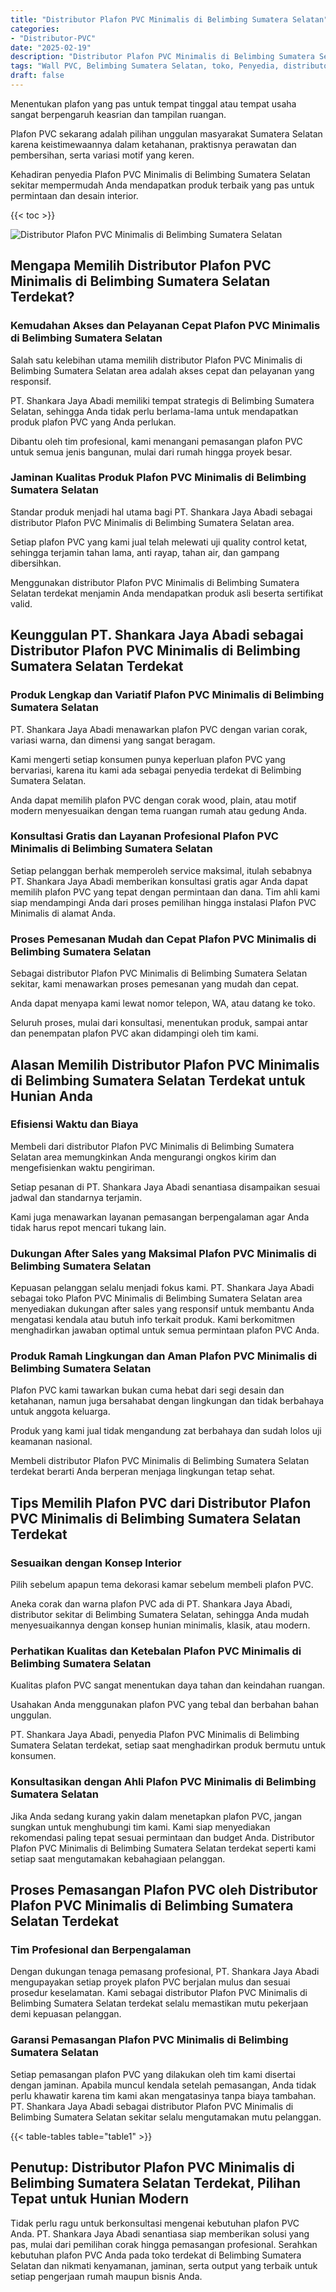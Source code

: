 ```yaml
---
title: "Distributor Plafon PVC Minimalis di Belimbing Sumatera Selatan"
categories: 
- "Distributor-PVC"
date: "2025-02-19"
description: "Distributor Plafon PVC Minimalis di Belimbing Sumatera Selatan untuk rumah, perkantoran, dan gerai. Produk berkualitas, pilihan motif, pilihan warna menarik, beserta jasa pemasangan dikerjakan oleh teknisi profesional serta jaminan resmi!|Servis distribusi Plafon PVC Minimalis di Belimbing Sumatera Selatan bagi kebutuhan tempat tinggal, office, atau gerai, dengan material berkualitas dan penempatan oleh tenaga ahli ahli serta kepastian resmi.|Alternatif Plafon PVC Minimalis di Belimbing Sumatera Selatan yang andal untuk tempat tinggal, kantor, dan ritel, bersama produk terbaik dan instalasi dikerjakan oleh tim ahli dan garansi resmi.|Penjualan Plafon PVC Minimalis di Belimbing Sumatera Selatan untuk rumah, perkantoran, serta gerai, beserta material unggulan dan pemasangan dikerjakan oleh teknisi ahli, disertai dengan kepastian resmi.}"
tags: "Wall PVC, Belimbing Sumatera Selatan, toko, Penyedia, distributor"
draft: false
---
```


Menentukan plafon yang pas untuk tempat tinggal atau tempat usaha sangat berpengaruh keasrian dan tampilan ruangan.

Plafon PVC sekarang adalah pilihan unggulan masyarakat Sumatera Selatan karena keistimewaannya dalam ketahanan, praktisnya perawatan dan pembersihan, serta variasi motif yang keren.

Kehadiran penyedia Plafon PVC Minimalis di Belimbing Sumatera Selatan sekitar mempermudah Anda mendapatkan produk terbaik yang pas untuk permintaan dan desain interior.

{{< toc >}}

![Distributor Plafon PVC Minimalis di Belimbing Sumatera Selatan](/images/Distributor-PVC/Distributor-Plafon-PVC-Minimalis-di-Belimbing-Sumatera-Selatan.png)


## Mengapa Memilih Distributor Plafon PVC Minimalis di Belimbing Sumatera Selatan Terdekat?

### Kemudahan Akses dan Pelayanan Cepat Plafon PVC Minimalis di Belimbing Sumatera Selatan

Salah satu kelebihan utama memilih distributor Plafon PVC Minimalis di Belimbing Sumatera Selatan area adalah akses cepat dan pelayanan yang responsif.

PT. Shankara Jaya Abadi memiliki tempat strategis di Belimbing Sumatera Selatan, sehingga Anda tidak perlu berlama-lama untuk mendapatkan produk plafon PVC yang Anda perlukan.

Dibantu oleh tim profesional, kami menangani pemasangan plafon PVC untuk semua jenis bangunan, mulai dari rumah hingga proyek besar.

### Jaminan Kualitas Produk Plafon PVC Minimalis di Belimbing Sumatera Selatan

Standar produk menjadi hal utama bagi PT. Shankara Jaya Abadi sebagai distributor Plafon PVC Minimalis di Belimbing Sumatera Selatan area.

Setiap plafon PVC yang kami jual telah melewati uji quality control ketat, sehingga terjamin tahan lama, anti rayap, tahan air, dan gampang dibersihkan.

Menggunakan distributor Plafon PVC Minimalis di Belimbing Sumatera Selatan terdekat menjamin Anda mendapatkan produk asli beserta sertifikat valid.

## Keunggulan PT. Shankara Jaya Abadi sebagai Distributor Plafon PVC Minimalis di Belimbing Sumatera Selatan Terdekat

### Produk Lengkap dan Variatif Plafon PVC Minimalis di Belimbing Sumatera Selatan

PT. Shankara Jaya Abadi menawarkan plafon PVC dengan varian corak, variasi warna, dan dimensi yang sangat beragam.

Kami mengerti setiap konsumen punya keperluan plafon PVC yang bervariasi, karena itu kami ada sebagai penyedia terdekat di Belimbing Sumatera Selatan.

Anda dapat memilih plafon PVC dengan corak wood, plain, atau motif modern menyesuaikan dengan tema ruangan rumah atau gedung Anda.

### Konsultasi Gratis dan Layanan Profesional Plafon PVC Minimalis di Belimbing Sumatera Selatan

Setiap pelanggan berhak memperoleh service maksimal, itulah sebabnya PT. Shankara Jaya Abadi memberikan konsultasi gratis agar Anda dapat memilih plafon PVC yang tepat dengan permintaan dan dana. Tim ahli kami siap mendampingi Anda dari proses pemilihan hingga instalasi Plafon PVC Minimalis di alamat Anda.

### Proses Pemesanan Mudah dan Cepat Plafon PVC Minimalis di Belimbing Sumatera Selatan

Sebagai distributor Plafon PVC Minimalis di Belimbing Sumatera Selatan sekitar, kami menawarkan proses pemesanan yang mudah dan cepat.

Anda dapat menyapa kami lewat nomor telepon, WA, atau datang ke toko.

Seluruh proses, mulai dari konsultasi, menentukan produk, sampai antar dan penempatan plafon PVC akan didampingi oleh tim kami.

## Alasan Memilih Distributor Plafon PVC Minimalis di Belimbing Sumatera Selatan Terdekat untuk Hunian Anda

### Efisiensi Waktu dan Biaya

Membeli dari distributor Plafon PVC Minimalis di Belimbing Sumatera Selatan area memungkinkan Anda mengurangi ongkos kirim dan mengefisienkan waktu pengiriman.

Setiap pesanan di PT. Shankara Jaya Abadi senantiasa disampaikan sesuai jadwal dan standarnya terjamin.

Kami juga menawarkan layanan pemasangan berpengalaman agar Anda tidak harus repot mencari tukang lain.

### Dukungan After Sales yang Maksimal Plafon PVC Minimalis di Belimbing Sumatera Selatan

Kepuasan pelanggan selalu menjadi fokus kami. PT. Shankara Jaya Abadi sebagai toko Plafon PVC Minimalis di Belimbing Sumatera Selatan area menyediakan dukungan after sales yang responsif untuk membantu Anda mengatasi kendala atau butuh info terkait produk. Kami berkomitmen menghadirkan jawaban optimal untuk semua permintaan plafon PVC Anda.

### Produk Ramah Lingkungan dan Aman Plafon PVC Minimalis di Belimbing Sumatera Selatan

Plafon PVC kami tawarkan bukan cuma hebat dari segi desain dan ketahanan, namun juga bersahabat dengan lingkungan dan tidak berbahaya untuk anggota keluarga.

Produk yang kami jual tidak mengandung zat berbahaya dan sudah lolos uji keamanan nasional.

Membeli distributor Plafon PVC Minimalis di Belimbing Sumatera Selatan terdekat berarti Anda berperan menjaga lingkungan tetap sehat.

## Tips Memilih Plafon PVC dari Distributor Plafon PVC Minimalis di Belimbing Sumatera Selatan Terdekat

### Sesuaikan dengan Konsep Interior

Pilih sebelum apapun tema dekorasi kamar sebelum membeli plafon PVC.

Aneka corak dan warna plafon PVC ada di PT. Shankara Jaya Abadi, distributor sekitar di Belimbing Sumatera Selatan, sehingga Anda mudah menyesuaikannya dengan konsep hunian minimalis, klasik, atau modern.

### Perhatikan Kualitas dan Ketebalan Plafon PVC Minimalis di Belimbing Sumatera Selatan

Kualitas plafon PVC sangat menentukan daya tahan dan keindahan ruangan.

Usahakan Anda menggunakan plafon PVC yang tebal dan berbahan bahan unggulan.

PT. Shankara Jaya Abadi, penyedia Plafon PVC Minimalis di Belimbing Sumatera Selatan terdekat, setiap saat menghadirkan produk bermutu untuk konsumen.

### Konsultasikan dengan Ahli Plafon PVC Minimalis di Belimbing Sumatera Selatan

Jika Anda sedang kurang yakin dalam menetapkan plafon PVC, jangan sungkan untuk menghubungi tim kami. Kami siap menyediakan rekomendasi paling tepat sesuai permintaan dan budget Anda. Distributor Plafon PVC Minimalis di Belimbing Sumatera Selatan terdekat seperti kami setiap saat mengutamakan kebahagiaan pelanggan.

## Proses Pemasangan Plafon PVC oleh Distributor Plafon PVC Minimalis di Belimbing Sumatera Selatan Terdekat

### Tim Profesional dan Berpengalaman

Dengan dukungan tenaga pemasang profesional, PT. Shankara Jaya Abadi mengupayakan setiap proyek plafon PVC berjalan mulus dan sesuai prosedur keselamatan. Kami sebagai distributor Plafon PVC Minimalis di Belimbing Sumatera Selatan terdekat selalu memastikan mutu pekerjaan demi kepuasan pelanggan.

### Garansi Pemasangan Plafon PVC Minimalis di Belimbing Sumatera Selatan

Setiap pemasangan plafon PVC yang dilakukan oleh tim kami disertai dengan jaminan. Apabila muncul kendala setelah pemasangan, Anda tidak perlu khawatir karena tim kami akan mengatasinya tanpa biaya tambahan. PT. Shankara Jaya Abadi sebagai distributor Plafon PVC Minimalis di Belimbing Sumatera Selatan sekitar selalu mengutamakan mutu pelanggan.

{{< table-tables table="table1" >}}

## Penutup: Distributor Plafon PVC Minimalis di Belimbing Sumatera Selatan Terdekat, Pilihan Tepat untuk Hunian Modern

Tidak perlu ragu untuk berkonsultasi mengenai kebutuhan plafon PVC Anda. PT. Shankara Jaya Abadi senantiasa siap memberikan solusi yang pas, mulai dari pemilihan corak hingga pemasangan profesional. Serahkan kebutuhan plafon PVC Anda pada toko terdekat di Belimbing Sumatera Selatan dan nikmati kenyamanan, jaminan, serta output yang terbaik untuk setiap pengerjaan rumah maupun bisnis Anda.